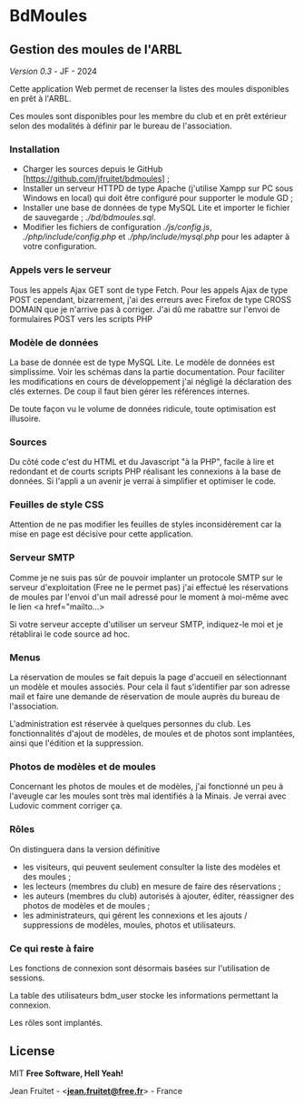 # BdMoules
## Gestion des moules de l'ARBL
*Version 0.3* - JF - 2024

Cette application Web permet de recenser la listes des moules disponibles en prêt à l'ARBL.

Ces moules sont disponibles pour les membre du club et en prêt extérieur selon des modalités à définir par le bureau de l'association.
### Installation
 - Charger les sources depuis le GitHub [https://github.com/jfruitet/bdmoules] ;
 - Installer un serveur  HTTPD de type Apache (j'utilise Xampp sur PC sous Windows en local) qui doit être configuré pour supporter le module GD ;
 - Installer une base de données de type MySQL Lite et importer le fichier de sauvegarde ;
  *./bd/bdmoules.sql*.
 - Modifier les fichiers de configuration *./js/config.js*, *./php/include/config.php* et *./php/include/mysql.php* pour les adapter à votre configuration.
 
### Appels vers le serveur
Tous les appels Ajax GET sont de type Fetch.
Pour les appels Ajax de type POST cependant, bizarrement, j'ai des erreurs avec Firefox de type CROSS DOMAIN que je n'arrive pas à corriger.
J'ai dû me rabattre sur l'envoi de formulaires POST vers les scripts PHP

### Modèle de données
La base de donnée est de type MySQL Lite.
Le modèle de données est simplissime. Voir les schémas dans la partie documentation.
Pour faciliter les modifications en cours de développement j'ai négligé la déclaration des clés externes. De coup il faut bien gérer les références internes.

De toute façon vu le volume de données ridicule, toute optimisation est illusoire.
### Sources
Du côté code c'est du HTML et du Javascript "à la PHP", facile à lire et redondant et de courts scripts PHP réalisant les connexions à la base de données. Si l'appli a un avenir je verrai à simplifier et optimiser le code.

### Feuilles de style CSS
Attention de ne pas modifier les feuilles de styles inconsidérement car la mise en page est décisive pour cette application.

### Serveur SMTP
Comme je ne suis pas sûr de pouvoir implanter un protocole SMTP sur le serveur d'exploitation (Free ne le permet pas) j'ai effectué les réservations de moules par l'envoi d'un mail adressé pour le moment à moi-même avec le lien <a href="mailto...>

Si votre serveur accepte d'utiliser un serveur SMTP, indiquez-le moi et je rétablirai le code source ad hoc.

### Menus
La réservation de moules se fait depuis la page d'accueil en sélectionnant un modèle et moules associés.
Pour cela il faut s'identifier par son adresse mail et faire une demande de réservation de moule auprès du bureau de l'association.

L'administration est réservée à quelques personnes du club. Les fonctionnalités d'ajout de modèles, de moules et de photos sont implantées, ainsi que l'édition et la suppression.

### Photos de modèles et de moules
Concernant les photos de moules et de modèles, j'ai fonctionné un peu à l'aveugle car les moules sont très mal identifiés à la Minais. Je verrai avec Ludovic comment corriger ça.

### Rôles
On distinguera dans la version définitive
- les visiteurs, qui peuvent seulement consulter la liste des modèles et des moules ;
- les lecteurs (membres du club) en mesure de faire des réservations ;
- les auteurs  (membres du club) autorisés à ajouter, éditer, réassigner des photos de modèles et de moules ;
- les administrateurs, qui gérent les connexions et les ajouts / suppressions de modèles, moules, photos et utilisateurs.

### Ce qui reste à faire
Les fonctions de connexion sont désormais basées sur l'utilisation de sessions.

La table des utilisateurs bdm_user stocke les informations permettant la connexion.

Les rôles sont implantés.

## License
MIT
**Free Software, Hell Yeah!**

Jean Fruitet - <**jean.fruitet@free.fr**> - France

